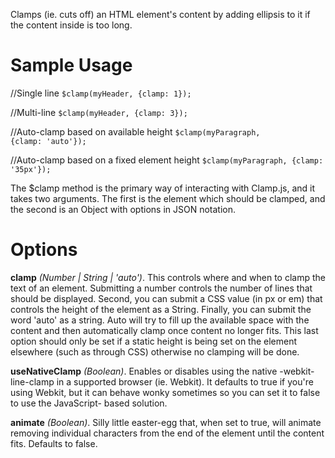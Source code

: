 Clamps (ie. cuts off) an HTML element's content by adding ellipsis to it if the 
content inside is too long.


# Sample Usage

//Single line
<code>$clamp(myHeader, {clamp: 1});</code>

//Multi-line
<code>$clamp(myHeader, {clamp: 3});</code>

//Auto-clamp based on available height
<code>$clamp(myParagraph, {clamp: 'auto'});</code>

//Auto-clamp based on a fixed element height
<code>$clamp(myParagraph, {clamp: '35px'});</code>

The $clamp method is the primary way of interacting with Clamp.js, and it takes two
arguments. The first is the element which should be clamped, and the second is an
Object with options in JSON notation.


# Options

**clamp** _(Number | String | 'auto')_. This controls where and when to clamp the 
text of an element. Submitting a number controls the number of lines that should
be displayed. Second, you can submit a CSS value (in px or em) that controls the
height of the element as a String. Finally, you can submit the word 'auto' as a string.
Auto will try to fill up the available space with the content and then automatically
clamp once content no longer fits. This last option should only be set if a static 
height is being set on the element elsewhere (such as through CSS) otherwise no 
clamping will be done.

**useNativeClamp** _(Boolean)_. Enables or disables using the native -webkit-line-clamp
in a supported browser (ie. Webkit). It defaults to true if you're using Webkit,
but it can behave wonky sometimes so you can set it to false to use the JavaScript-
based solution.

**animate** _(Boolean)_. Silly little easter-egg that, when set to true, will animate
removing individual characters from the end of the element until the content fits.
Defaults to false.
